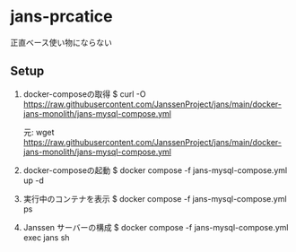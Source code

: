 # jans-prcatice
正直ベース使い物にならない

## Setup
1. docker-composeの取得
    $ curl -O https://raw.githubusercontent.com/JanssenProject/jans/main/docker-jans-monolith/jans-mysql-compose.yml 

    元: wget https://raw.githubusercontent.com/JanssenProject/jans/main/docker-jans-monolith/jans-mysql-compose.yml 

2. docker-composeの起動
    $ docker compose -f jans-mysql-compose.yml up -d

3. 実行中のコンテナを表示
    $ docker compose -f jans-mysql-compose.yml ps

4. Janssen サーバーの構成
    $ docker compose -f jans-mysql-compose.yml exec jans sh



